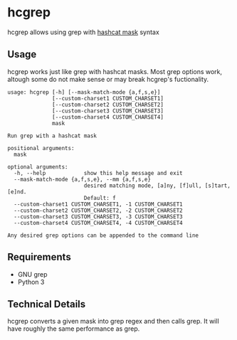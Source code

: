 # hcgrep

hcgrep allows using grep with [hashcat mask](https://hashcat.net/wiki/doku.php?id=mask_attack) syntax

## Usage

hcgrep works just like grep with hashcat masks. Most grep options work, altough some do not make sense or may break hcgrep's fuctionality.


	usage: hcgrep [-h] [--mask-match-mode {a,f,s,e}]
				  [--custom-charset1 CUSTOM_CHARSET1]
				  [--custom-charset2 CUSTOM_CHARSET2]
				  [--custom-charset3 CUSTOM_CHARSET3]
				  [--custom-charset4 CUSTOM_CHARSET4]
				  mask

	Run grep with a hashcat mask

	positional arguments:
	  mask

	optional arguments:
	  -h, --help            show this help message and exit
	  --mask-match-mode {a,f,s,e}, --mm {a,f,s,e}
							desired matching mode, [a]ny, [f]ull, [s]tart, [e]nd.
							Default: f
	  --custom-charset1 CUSTOM_CHARSET1, -1 CUSTOM_CHARSET1
	  --custom-charset2 CUSTOM_CHARSET2, -2 CUSTOM_CHARSET2
	  --custom-charset3 CUSTOM_CHARSET3, -3 CUSTOM_CHARSET3
	  --custom-charset4 CUSTOM_CHARSET4, -4 CUSTOM_CHARSET4

	Any desired grep options can be appended to the command line

## Requirements

* GNU grep
* Python 3


## Technical Details

hcgrep converts a given mask into grep regex and then calls grep. It will have roughly the same performance as grep.

